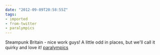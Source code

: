 ```yaml
---
date: "2012-09-09T20:58:55Z"
tags:
- imported
- from-twitter
- paralympics
---
```

Steampunk Britain - nice work guys! A little odd in places, but we'll call it quirky and love it! [paralympics](/tags/paralympics)
